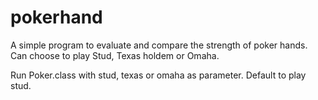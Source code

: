 # pokerhand
A simple program to evaluate and compare the strength of poker hands.
Can choose to play Stud, Texas holdem or Omaha.

Run Poker.class with stud, texas or omaha as parameter. Default to play stud.
